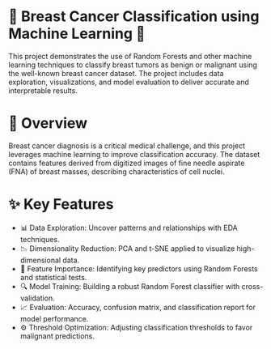 # 🎯 Breast Cancer Classification using Machine Learning 🚀

This project demonstrates the use of Random Forests and other machine learning techniques to classify breast tumors as benign or malignant using the well-known breast cancer dataset. The project includes data exploration, visualizations, and model evaluation to deliver accurate and interpretable results.

# 📝 Overview
Breast cancer diagnosis is a critical medical challenge, and this project leverages machine learning to improve classification accuracy. The dataset contains features derived from digitized images of fine needle aspirate (FNA) of breast masses, describing characteristics of cell nuclei.

# ✨ Key Features
- 📊 Data Exploration: Uncover patterns and relationships with EDA techniques.
- 📉 Dimensionality Reduction: PCA and t-SNE applied to visualize high-dimensional data.
- 🌟 Feature Importance: Identifying key predictors using Random Forests and statistical tests.
- 🔍 Model Training: Building a robust Random Forest classifier with cross-validation.
- 📈 Evaluation: Accuracy, confusion matrix, and classification report for model performance.
- ⚙️ Threshold Optimization: Adjusting classification thresholds to favor malignant predictions.

